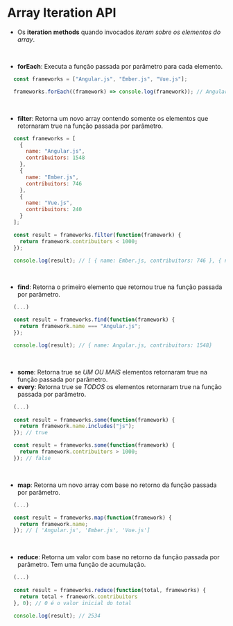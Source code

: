 # Array Iteration API

- Os **iteration methods** quando invocados *iteram sobre os elementos do array*.

<br>

- **forEach**: Executa a função passada por parâmetro para cada elemento.

```js
  const frameworks = ["Angular.js", "Ember.js", "Vue.js"];

  frameworks.forEach((framework) => console.log(framework)); // Angular.js Ember.js Vue.js
```
<br>

- **filter**: Retorna um novo array contendo somente os elementos que retornaram true na função passada por parâmetro.

```js
  const frameworks = [
    {
      name: "Angular.js",
      contribuitors: 1548
    },
    {
      name: "Ember.js",
      contribuitors: 746
    },
    {
      name: "Vue.js",
      contribuitors: 240
    }
  ];

  const result = frameworks.filter(function(framework) {
    return framework.contribuitors < 1000;
  });

  console.log(result); // [ { name: Ember.js, contribuitors: 746 }, { name: Vue.js, contribuitors: 240 } ] 
```
<br>

- **find**: Retorna o primeiro elemento que retornou true na função passada por parâmetro.

```js
  (...)

  const result = frameworks.find(function(framework) {
    return framework.name === "Angular.js";
  });

  console.log(result); // { name: Angular.js, contribuitors: 1548}
```
<br>

- **some**: Retorna true se *UM OU MAIS* elementos retornaram true na função passada por parâmetro.
- **every**: Retorna true se *TODOS* os elementos retornaram true na função passada por parâmetro. 


```js
  (...)
  
  const result = frameworks.some(function(framework) {
    return framework.name.includes("js"); 
  }); // true

  const result = frameworks.some(function(framework) {
    return framework.contribuitors > 1000; 
  }); // false 
```
<br>

- **map**: Retorna um novo array com base no retorno da função passada por parâmetro.

```js
  (...)

  const result = frameworks.map(function(framework) {
    return framework.name; 
  }); // [ 'Angular.js', 'Ember.js', 'Vue.js']
```
<br>

- **reduce**: Retorna um valor com base no retorno da função passada por parâmetro. Tem uma função de acumulação.

```js
  (...)
  
  const result = frameworks.reduce(function(total, frameworks) {
    return total + framework.contribuitors
  }, 0); // 0 é o valor inicial do total

  console.log(result); // 2534 
```